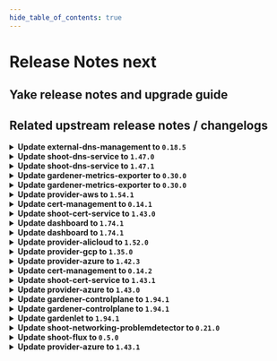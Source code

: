 ```yaml
---
hide_table_of_contents: true
---
```


# Release Notes next

## Yake release notes and upgrade guide

## Related upstream release notes / changelogs

<details>
<summary><b>Update external-dns-management to <code>0.18.5</code></b></summary>

# [gardener/external-dns-management]

## 🐛 Bug Fixes

- `[OPERATOR]` As AWS "us-gov" zones do not support alias target records, they are excluded from the list of canonical hosted zones used to decide if `ALIAS` records are created instead of `CNAME` records. by @MartinWeindel [#365]
- `[USER]` Keep stale entries of other providers of the same zone untouched if all providers but one have invalid credentials and last valid provider is removed. by @MartinWeindel [#364]
## 🏃 Others

- `[OPERATOR]` Update golang from `1.21.6` to `1.22.2` by @MartinWeindel [#366]

## Docker Images
- dns-controller-manager: `europe-docker.pkg.dev/gardener-project/releases/dns-controller-manager:v0.18.5`


</details>

<details>
<summary><b>Update shoot-dns-service to <code>1.47.0</code></b></summary>

# [gardener/external-dns-management]

## 🐛 Bug Fixes

- `[USER]` Keep stale entries of other providers of the same zone untouched if all providers but one have invalid credentials and last valid provider is removed. by @MartinWeindel [gardener/external-dns-management#364]
- `[OPERATOR]` As AWS "us-gov" zones do not support alias target records, they are excluded from the list of canonical hosted zones used to decide if `ALIAS` records are created instead of `CNAME` records. by @MartinWeindel [gardener/external-dns-management#365]
## 🏃 Others

- `[OPERATOR]` Update golang from `1.21.6` to `1.22.2` by @MartinWeindel [gardener/external-dns-management#366]
# [gardener/gardener-extension-shoot-dns-service]

## 🏃 Others

- `[OPERATOR]` Bumps github.com/gardener/gardener from 1.91.0 to 1.92.0. by @dependabot[bot] [#318]

## Docker Images
- gardener-extension-admission-shoot-dns-service: `europe-docker.pkg.dev/gardener-project/releases/gardener/extensions/admission-shoot-dns-service:v1.47.0`
- gardener-extension-shoot-dns-service: `europe-docker.pkg.dev/gardener-project/releases/gardener/extensions/shoot-dns-service:v1.47.0`


</details>

<details>
<summary><b>Update shoot-dns-service to <code>1.47.1</code></b></summary>

# [gardener/gardener-extension-shoot-dns-service]

## 🐛 Bug Fixes

- `[OPERATOR]` fix regression bug "secret name is not defined as named resource references at 'spec.resources'" introduced with #320 by `Martin Weindel <martin.weindel@sap.com>` [$490d837737a4f524b83b8997a18f31e860f23fc3]

## Docker Images
- gardener-extension-admission-shoot-dns-service: `europe-docker.pkg.dev/gardener-project/releases/gardener/extensions/admission-shoot-dns-service:v1.47.1`
- gardener-extension-shoot-dns-service: `europe-docker.pkg.dev/gardener-project/releases/gardener/extensions/shoot-dns-service:v1.47.1`


</details>

<details>
<summary><b>Update gardener-metrics-exporter to <code>0.30.0</code></b></summary>

# [gardener/gardener-metrics-exporter]

## 🏃 Others

- `[OPERATOR]` The costObject for workerless shoots is now determined correctly. by @vicwicker [#103]
- `[OPERATOR]` Add garden_version to the garden_shoot_info metric by @Kumm-Kai [#101]
- `[OPERATOR]` Rename `garden_version` label to `gardener_version` on `garden_shoot_info` metric. by @rickardsjp [#102]

## Docker Images
- metrics-exporter: `europe-docker.pkg.dev/gardener-project/releases/gardener/metrics-exporter:0.30.0`


</details>

<details>
<summary><b>Update gardener-metrics-exporter to <code>0.30.0</code></b></summary>

# [gardener/gardener-metrics-exporter]

## 🏃 Others

- `[OPERATOR]` The costObject for workerless shoots is now determined correctly. by @vicwicker [#103]
- `[OPERATOR]` Add garden_version to the garden_shoot_info metric by @Kumm-Kai [#101]
- `[OPERATOR]` Rename `garden_version` label to `gardener_version` on `garden_shoot_info` metric. by @rickardsjp [#102]

## Docker Images
- metrics-exporter: `europe-docker.pkg.dev/gardener-project/releases/gardener/metrics-exporter:0.30.0`


</details>

<details>
<summary><b>Update provider-aws to <code>1.54.1</code></b></summary>

# [gardener/gardener-extension-provider-aws]

## 🐛 Bug Fixes

- `[OPERATOR]` DNSRecord controller will not create ALIAS DNS records for AWS "us-gov" zones anymore. by @AndreasBurger [#930]
## 🏃 Others

- `[OPERATOR]` Bump github.com/gardener/external-dns-management from 0.18.4 to 0.18.5. by @AndreasBurger [#930]

## Docker Images
- gardener-extension-admission-aws: `europe-docker.pkg.dev/gardener-project/releases/gardener/extensions/admission-aws:v1.54.1`
- gardener-extension-provider-aws: `europe-docker.pkg.dev/gardener-project/releases/gardener/extensions/provider-aws:v1.54.1`


</details>

<details>
<summary><b>Update cert-management to <code>0.14.1</code></b></summary>

# [gardener/cert-management]

## 🏃 Others

- `[OPERATOR]` Fix cluster configuration for new source controllers `istio-gateways-dns` and `k8s-gateways-dns`. by @MartinWeindel [#175]

## Docker Images
- cert-management: `europe-docker.pkg.dev/gardener-project/releases/cert-controller-manager:v0.14.1`


</details>

<details>
<summary><b>Update shoot-cert-service to <code>1.43.0</code></b></summary>

# [gardener/gardener-extension-shoot-cert-service]

## 🏃 Others

- `[OPERATOR]` Bumps github.com/gardener/gardener from 1.91.0 to 1.92.0. by @dependabot[bot] [#249]
- `[OPERATOR]` Bumps golang from 1.22.1 to 1.22.2. by @dependabot[bot] [#247]
- `[OPERATOR]` Bumps github.com/gardener/gardener from 1.92.0 to 1.93.0. by @dependabot[bot] [#251]
- `[USER]` The defaults for the private key of new certificates have been changed from `RSA 2048bit` to `RSA 3072bit`. Existing certificates will make use of these new defaults when they are renewed. by @gardener-robot-ci-3 [#253]
# [gardener/cert-management]

## ✨ New Features

- `[USER]` The Istio resource `Gateway` can now be annotated with `cert.gardener.cloud/purpose=managed` to enable the automatic creation of `Certificate` resources for domain names extracted from hosts fields in this resource or related `VirtualServices` resources.
  The `Gateway` and `HTTPRoute` resources from the Gateway API are supported in a similar way. by @MartinWeindel [gardener/cert-management#174]
## 🏃 Others

- `[OPERATOR]` Fix cluster configuration for new source controllers `istio-gateways-dns` and `k8s-gateways-dns`. by @MartinWeindel [gardener/cert-management#175]
- `[OPERATOR]` Support deployment specific default values for private key algorithm and size with the new command line options `--default-private-key-algorithm`, `--default-rsa-private-key-size`, `--default-ecdsa-private-key-size` by @MartinWeindel [gardener/cert-management#171]

## Docker Images
- gardener-extension-shoot-cert-service: `europe-docker.pkg.dev/gardener-project/releases/gardener/extensions/shoot-cert-service:v1.43.0`


</details>

<details>
<summary><b>Update dashboard to <code>1.74.1</code></b></summary>

# [gardener/dashboard]

## 🐛 Bug Fixes

- `[USER]` Ticket titles start with `[<projectName>/<shootName>]`, unless overridden by a Gardener administrator's configuration. by @petersutter [#1830]

## Docker Images
- dashboard: `europe-docker.pkg.dev/gardener-project/releases/gardener/dashboard:1.74.1`


</details>

<details>
<summary><b>Update dashboard to <code>1.74.1</code></b></summary>

# [gardener/dashboard]

## 🐛 Bug Fixes

- `[USER]` Ticket titles start with `[<projectName>/<shootName>]`, unless overridden by a Gardener administrator's configuration. by @petersutter [#1830]

## Docker Images
- dashboard: `europe-docker.pkg.dev/gardener-project/releases/gardener/dashboard:1.74.1`


</details>

<details>
<summary><b>Update provider-alicloud to <code>1.52.0</code></b></summary>

# [gardener/gardener-extension-provider-alicloud]

## ⚠️ Breaking Changes

- `[OPERATOR]` `provider-alicloud` no longer supports Shoots with Кubernetes version == 1.24. by @shafeeqes [#678]
## 🐛 Bug Fixes

- `[DEVELOPER]` `source-` prefix of `BackupEntry` name is being ignored when performing entry deletion by @Kostov6 [#698]
## 🏃 Others

- `[OPERATOR]` Update csi-plugin-alicloud to v1.30.1-242df8a-aliyun by @kevin-lacoo [#709]
- `[OPERATOR]` The code related to `machine-controller-manager` management has been cleaned up because `gardenlet` is responsible for it since `gardener/gardener@v1.83`. by @kevin-lacoo [#706]
- `[OPERATOR]` add os information as labels in machine class objects. by @tedteng [#703]
- `[DEVELOPER]` Add GetBucketInfo to OSS client interface. by @MartinWeindel [#694]
- `[DEPENDENCY]` The following golang dependencies have been upgraded :
  - `gardener/gardener`: `v1.86.0`->`v1.91.1`
  - k8s.io/* : v0.28.3 -> v0.29.3
  - sigs.k8s.io/controller-runtime: v0.16.3-> v0.17.2 by @shafeeqes [#704]
# [gardener/terraformer]

## 🏃 Others

- `[OPERATOR]` Update go -> v1.21.5 by @kon-angelo [gardener/terraformer#146]
- `[OPERATOR]` Update alpine -> v1.29.0 by @kon-angelo [gardener/terraformer#146]

## Docker Images
- gardener-extension-admission-alicloud: `europe-docker.pkg.dev/gardener-project/releases/gardener/extensions/admission-alicloud:v1.52.0`
- gardener-extension-provider-alicloud: `europe-docker.pkg.dev/gardener-project/releases/gardener/extensions/provider-alicloud:v1.52.0`


</details>

<details>
<summary><b>Update provider-gcp to <code>1.35.0</code></b></summary>

# [gardener/gardener-extension-provider-gcp]

## ⚠️ Breaking Changes

- `[USER]` [csi-snapshotter] Enable prevent-volume-mode-conversion feature flag by default. Volume mode change can still be triggered with the respective annotations. You can read more in the [KEP](https://github.com/kubernetes/enhancements/tree/master/keps/sig-storage/3141-prevent-volume-mode-conversion) by @kon-angelo [#719]
- `[OPERATOR]` `provider-gcp` no longer supports Shoots with Кubernetes version == 1.24. by @shafeeqes [#677]
## 📰 Noteworthy

- `[USER]` Added support for the `EnableDynamicPortAllocation` flag and the related configuration of the related `MaxPortsPerVM` value on cloudNATs.
  `IcmpIdleTimeoutSec`, `TcpEstablishedIdleTimeoutSec`, `TcpTimeWaitTimeoutSec`, `TcpTransitoryIdleTimeoutSec`, and `UdpIdleTimeoutSec` can now be configured on cloudNATs.  by @AndreasBurger [#706]
- `[USER]` `DisableGardenerServiceAccountCreation` feature gate has been promoted to beta and therefore is enabled by default. by @AndreasBurger [#711]
## ✨ New Features

- `[DEVELOPER]` Dependency update to `github.com/gardener/gardener@v1.90.4`. by @oliver-goetz [#714]
## 🐛 Bug Fixes

- `[DEVELOPER]` `source-` prefix of `BackupEntry` name is being ignored when performing entry deletion by @Kostov6 [#710]
## 🏃 Others

- `[OPERATOR]` [infrastructure] General stability flow reconciliation improvements. by @kon-angelo [#715]
- `[OPERATOR]` add os information as labels in machine class objects. by @tedteng [#689]
- `[OPERATOR]` NodeGroupAutoscalingOptions can now be specified per worker group via the worker through the field `worker.spec.pools.clusterAutoscaler` by @aaronfern [#733]
- `[USER]` An error text which better indicates the reason for the failure is displayed when a user tries to create a `SecretBinding` resource which references a `Secret` with a `serviceaccount.json` field in invalid json format. by @plkokanov [#723]
# [gardener/terraformer]

## 🏃 Others

- `[OPERATOR]` Update go -> v1.21.5 by @kon-angelo [gardener/terraformer#146]
- `[OPERATOR]` Update alpine -> v1.29.0 by @kon-angelo [gardener/terraformer#146]

## Docker Images
- gardener-extension-admission-gcp: `europe-docker.pkg.dev/gardener-project/releases/gardener/extensions/admission-gcp:v1.35.0`
- gardener-extension-provider-gcp: `europe-docker.pkg.dev/gardener-project/releases/gardener/extensions/provider-gcp:v1.35.0`


</details>

<details>
<summary><b>Update provider-azure to <code>1.42.3</code></b></summary>

# [gardener/gardener-extension-provider-azure]

## 🏃 Others

- `[OPERATOR]` Fix a bug where the terraform-provider-azure would not properly delete shoot resource groups. The infrastructure-controller will issue an additional delete operation for the shoot's resource group. by @kon-angelo [#842]
- `[OPERATOR]` The extension will now try to delete empty resource groups on infrastructure creation after an unsuccessful terraform-apply operation.
  A resource group may not be ready for some time after a successful create call returns. The azurerm terraform-provider on resource group does not respect that and the GET call may result in a NotFound error creating a deadlock. The extension will try to workaround this by deleting empty resource groups under the condition that this is a Create operation. by @AndreasBurger [#844]

## Docker Images
- gardener-extension-admission-azure: `europe-docker.pkg.dev/gardener-project/releases/gardener/extensions/admission-azure:v1.42.3`
- gardener-extension-provider-azure: `europe-docker.pkg.dev/gardener-project/releases/gardener/extensions/provider-azure:v1.42.3`


</details>

<details>
<summary><b>Update cert-management to <code>0.14.2</code></b></summary>

# [gardener/cert-management]

## 🐛 Bug Fixes

- `[USER]` Fix regression for annotations on ingress resources: `dns.gardener.cloud/dnsnames` annotation must be ignored. by @MartinWeindel [#176]

## Docker Images
- cert-management: `europe-docker.pkg.dev/gardener-project/releases/cert-controller-manager:v0.14.2`


</details>

<details>
<summary><b>Update shoot-cert-service to <code>1.43.1</code></b></summary>

# [gardener/cert-management]

## 🐛 Bug Fixes

- `[USER]` Fix regression for annotations on ingress resources: `dns.gardener.cloud/dnsnames` annotation must be ignored. by @MartinWeindel [gardener/cert-management@1dafe3aaf6ac378167b28b96639676b0390ef550]

## Docker Images
- gardener-extension-shoot-cert-service: `europe-docker.pkg.dev/gardener-project/releases/gardener/extensions/shoot-cert-service:v1.43.1`


</details>

<details>
<summary><b>Update provider-azure to <code>1.43.0</code></b></summary>

# [gardener/gardener-extension-provider-azure]

## ⚠️ Breaking Changes

- `[USER]` [csi-snapshotter] Enable prevent-volume-mode-conversion feature flag by default. Volume mode change can still be triggered with the respective annotations. You can read more in the [KEP](https://github.com/kubernetes/enhancements/tree/master/keps/sig-storage/3141-prevent-volume-mode-conversion) by @hebelsan [#809]
- `[OPERATOR]` `provider-azure` no longer supports Shoots with Кubernetes version == 1.24. by @shafeeqes [#769]
## 🏃 Others

- `[OPERATOR]` Update clients for dns, storage, compute, and msi to use the new Azure SDK libraries by @AndreasBurger [#833]
- `[OPERATOR]` add os information as labels in machine class objects. by @tedteng [#816]
- `[OPERATOR]` Deployment of the Remedy Controller can now additionally be controlled using the `DisableRemedyController` feature gate. by @AndreasBurger [#806]
- `[OPERATOR]` The Azure instance to connect to can now be configured in the CloudProfile and BackupBucket/BackupEntry. by @AndreasBurger [#815]
- `[OPERATOR]` NodeGroupAutoscalingOptions can now be specified per worker group via the worker through the field `worker.spec.pools.clusterAutoscaler` by @aaronfern [#831]
- `[DEPENDENCY]` The following golang dependencies have been upgraded :
  - `gardener/gardener`: `v1.87.0`->`v1.91.1`
  - k8s.io/* : v0.28.3 -> v0.29.3
  - sigs.k8s.io/controller-runtime: v0.16.3-> v0.17.2
  - sigs.k8s.io/controller-tools v0.13.0-> v0.14.0  by @hebelsan [#814]
# [gardener/machine-controller-manager-provider-azure]

## 🏃 Others

- `[USER]` Bugfix:- During VM deletion, the cascade delete option is set only for the resources part of VM creation.  by @rishabh-11 [gardener/machine-controller-manager-provider-azure#143]

## Docker Images
- gardener-extension-admission-azure: `europe-docker.pkg.dev/gardener-project/releases/gardener/extensions/admission-azure:v1.43.0`
- gardener-extension-provider-azure: `europe-docker.pkg.dev/gardener-project/releases/gardener/extensions/provider-azure:v1.43.0`


</details>

<details>
<summary><b>Update gardener-controlplane to <code>1.94.1</code></b></summary>

# [gardener/gardener]

## 🐛 Bug Fixes

- `[OPERATOR]` Fix an issue in the etcd component which caused Shoot deletion to fail when the `VPAForETCD` feature gate was enabled by @voelzmo [#9703]

## Docker Images
- admission-controller: `europe-docker.pkg.dev/gardener-project/releases/gardener/admission-controller:v1.94.1`
- apiserver: `europe-docker.pkg.dev/gardener-project/releases/gardener/apiserver:v1.94.1`
- controller-manager: `europe-docker.pkg.dev/gardener-project/releases/gardener/controller-manager:v1.94.1`
- gardenlet: `europe-docker.pkg.dev/gardener-project/releases/gardener/gardenlet:v1.94.1`
- node-agent: `europe-docker.pkg.dev/gardener-project/releases/gardener/node-agent:v1.94.1`
- operator: `europe-docker.pkg.dev/gardener-project/releases/gardener/operator:v1.94.1`
- resource-manager: `europe-docker.pkg.dev/gardener-project/releases/gardener/resource-manager:v1.94.1`
- scheduler: `europe-docker.pkg.dev/gardener-project/releases/gardener/scheduler:v1.94.1`


</details>

<details>
<summary><b>Update gardener-controlplane to <code>1.94.1</code></b></summary>

# [gardener/gardener]

## 🐛 Bug Fixes

- `[OPERATOR]` Fix an issue in the etcd component which caused Shoot deletion to fail when the `VPAForETCD` feature gate was enabled by @voelzmo [#9703]

## Docker Images
- admission-controller: `europe-docker.pkg.dev/gardener-project/releases/gardener/admission-controller:v1.94.1`
- apiserver: `europe-docker.pkg.dev/gardener-project/releases/gardener/apiserver:v1.94.1`
- controller-manager: `europe-docker.pkg.dev/gardener-project/releases/gardener/controller-manager:v1.94.1`
- gardenlet: `europe-docker.pkg.dev/gardener-project/releases/gardener/gardenlet:v1.94.1`
- node-agent: `europe-docker.pkg.dev/gardener-project/releases/gardener/node-agent:v1.94.1`
- operator: `europe-docker.pkg.dev/gardener-project/releases/gardener/operator:v1.94.1`
- resource-manager: `europe-docker.pkg.dev/gardener-project/releases/gardener/resource-manager:v1.94.1`
- scheduler: `europe-docker.pkg.dev/gardener-project/releases/gardener/scheduler:v1.94.1`


</details>

<details>
<summary><b>Update gardenlet to <code>1.94.1</code></b></summary>

# [gardener/gardener]

## 🐛 Bug Fixes

- `[OPERATOR]` Fix an issue in the etcd component which caused Shoot deletion to fail when the `VPAForETCD` feature gate was enabled by @voelzmo [#9703]

## Docker Images
- admission-controller: `europe-docker.pkg.dev/gardener-project/releases/gardener/admission-controller:v1.94.1`
- apiserver: `europe-docker.pkg.dev/gardener-project/releases/gardener/apiserver:v1.94.1`
- controller-manager: `europe-docker.pkg.dev/gardener-project/releases/gardener/controller-manager:v1.94.1`
- gardenlet: `europe-docker.pkg.dev/gardener-project/releases/gardener/gardenlet:v1.94.1`
- node-agent: `europe-docker.pkg.dev/gardener-project/releases/gardener/node-agent:v1.94.1`
- operator: `europe-docker.pkg.dev/gardener-project/releases/gardener/operator:v1.94.1`
- resource-manager: `europe-docker.pkg.dev/gardener-project/releases/gardener/resource-manager:v1.94.1`
- scheduler: `europe-docker.pkg.dev/gardener-project/releases/gardener/scheduler:v1.94.1`


</details>
<details>
<summary><b>Update shoot-networking-problemdetector to <code>0.21.0</code></b></summary>

# [gardener/network-problem-detector]

## 🏃 Others

- `[OPERATOR]` Drop support for obsolete PodSecurityPolicy by @MartinWeindel [gardener/network-problem-detector#60]
- `[OPERATOR]` Bumps golang from 1.22.0 to 1.22.1. by @dependabot[bot] [gardener/network-problem-detector#59]
- `[OPERATOR]` Bumps golang from 1.21.5 to 1.21.6. by @dependabot[bot] [gardener/network-problem-detector#56]
- `[OPERATOR]` Bumps golang from 1.22.1 to 1.22.2. by @dependabot[bot] [gardener/network-problem-detector#61]
- `[OPERATOR]` Bumps golang from 1.21.6 to 1.22.0. by @dependabot[bot] [gardener/network-problem-detector#57]
- `[OPERATOR]` Drop CPU limit for agents by @MartinWeindel [gardener/network-problem-detector#63]
# [gardener/gardener-extension-shoot-networking-problemdetector]

## ⚠️ Breaking Changes

- `[OPERATOR]` `extension-shoot-networking-filter` no longer supports Shoots with Кubernetes version == 1.24. by @shafeeqes [#113]
## 🏃 Others

- `[OPERATOR]` Bumps github.com/gardener/gardener from 1.88.0 to 1.89.0. by @dependabot[bot] [#123]
- `[OPERATOR]` Drop CPU limit for controller by @gardener-robot-ci-3 [#140]
- `[OPERATOR]` Bumps github.com/gardener/gardener from 1.91.0 to 1.92.0. by @dependabot[bot] [#136]
- `[OPERATOR]` Bumps github.com/gardener/gardener from 1.89.0 to 1.90.0. by @dependabot[bot] [#126]
- `[OPERATOR]` Bumps github.com/gardener/gardener from 1.92.0 to 1.93.0. by @dependabot[bot] [#138]
- `[OPERATOR]` Bumps github.com/gardener/gardener from 1.87.2 to 1.88.0. by @dependabot[bot] [#122]
- `[OPERATOR]` Bump github.com/gardener/gardener from 1.86.0 to 1.87.0. by @dependabot[bot] [#117]
- `[OPERATOR]` Bumps github.com/gardener/gardener from 1.90.0 to 1.91.0. by @dependabot[bot] [#132]
- `[OPERATOR]` Bumps github.com/gardener/gardener from 1.93.0 to 1.94.0. by @dependabot[bot] [#139]

## Docker Images
- gardener-extension-shoot-networking-problemdetector: `europe-docker.pkg.dev/gardener-project/releases/gardener/extensions/shoot-networking-problemdetector:v0.21.0`


</details>

<details>
<summary><b>Update shoot-flux to <code>0.5.0</code></b></summary>

## ✨ New Features

* Allow setting controller image repository and tag independently by @j2L4e in https://github.com/stackitcloud/gardener-extension-shoot-flux/pull/66

## ℹ️ Other Changes
* 🤖 Update ghcr.io/stackitcloud/gardener-extension-shoot-flux Docker tag to v0.4.0 by @renovate in https://github.com/stackitcloud/gardener-extension-shoot-flux/pull/54
* 🤖 Update module github.com/onsi/ginkgo/v2 to v2.17.1 by @renovate in https://github.com/stackitcloud/gardener-extension-shoot-flux/pull/56
* 🤖 Update k8s and gardener packages (patch) by @renovate in https://github.com/stackitcloud/gardener-extension-shoot-flux/pull/58
* 🤖 Update module golang.org/x/tools to v0.21.0 by @renovate in https://github.com/stackitcloud/gardener-extension-shoot-flux/pull/57
* 🤖 Update module github.com/onsi/gomega to v1.33.1 by @renovate in https://github.com/stackitcloud/gardener-extension-shoot-flux/pull/60
* 🤖 Update module github.com/fluxcd/source-controller/api to v1.2.5 by @renovate in https://github.com/stackitcloud/gardener-extension-shoot-flux/pull/63
* 🤖 Update module k8s.io/utils to v0.0.0-20240502163921-fe8a2dddb1d0 by @renovate in https://github.com/stackitcloud/gardener-extension-shoot-flux/pull/65
* 🤖 Update module github.com/onsi/ginkgo/v2 to v2.17.3 by @renovate in https://github.com/stackitcloud/gardener-extension-shoot-flux/pull/64
* 🤖 Update k8s and gardener packages (patch) by @renovate in https://github.com/stackitcloud/gardener-extension-shoot-flux/pull/61

## New Contributors
* @j2L4e made their first contribution in https://github.com/stackitcloud/gardener-extension-shoot-flux/pull/66

**Full Changelog**: https://github.com/stackitcloud/gardener-extension-shoot-flux/compare/v0.4.0...v0.5.0

</details>

<details>
<summary><b>Update provider-azure to <code>1.43.1</code></b></summary>

# [gardener/gardener-extension-provider-azure]

## 🏃 Others

- `[OPERATOR]` Fix a bug causing nil pointer exceptions on the backupbucket reconciliation when no BackupBucket  providerConfig was provided. by @ialidzhikov [#856]

## Docker Images
- gardener-extension-admission-azure: `europe-docker.pkg.dev/gardener-project/releases/gardener/extensions/admission-azure:v1.43.1`
- gardener-extension-provider-azure: `europe-docker.pkg.dev/gardener-project/releases/gardener/extensions/provider-azure:v1.43.1`


</details>
